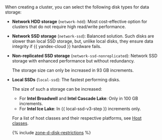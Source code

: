 When creating a cluster, you can select the following disk types for data storage:

* **Network HDD storage** (`network-hdd`): Most cost-effective option for clusters that do not require high read/write performance.
* **Network SSD storage** (`network-ssd`): Balanced solution. Such disks are slower than local SSD storage, but, unlike local disks, they ensure data integrity if {{ yandex-cloud }} hardware fails.
* **Non-replicated SSD storage** (`network-ssd-nonreplicated`): Network SSD storage with enhanced performance but without redundancy.

  The storage size can only be increased in 93 GB increments.


* **Local SSDs** (`local-ssd`): The fastest performing disks.

   The size of such a storage can be increased:
   * For **Intel Broadwell** and **Intel Cascade Lake**: Only in 100 GB increments.
   * For **Intel Ice Lake**: In {{ local-ssd-v3-step }} increments only.

   For a list of host classes and their respective platforms, see [Host classes](../../../managed-mongodb/concepts/instance-types.md).

   {% include [zone-d-disk-restrictions](../ru-central1-d-local-ssd.md) %}

